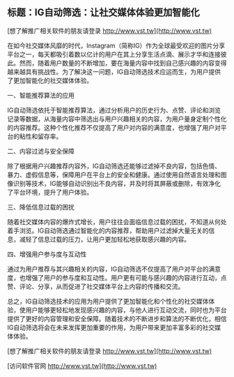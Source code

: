 ## **标题：IG自动筛选：让社交媒体体验更加智能化**

[想了解推广相关软件的朋友请登录 http://www.vst.tw](http://www.vst.tw)

在如今社交媒体风靡的时代，Instagram（简称IG）作为全球最受欢迎的图片分享平台之一，每天都吸引着数以亿计的用户在其上分享生活点滴、展示才华和连接彼此。然而，随着用户数量的不断增加，要在海量内容中找到自己感兴趣的内容变得越来越具有挑战性。为了解决这一问题，IG自动筛选技术应运而生，为用户提供了更加智能化的社交媒体体验。

一、智能推荐算法的应用

IG自动筛选依托于智能推荐算法，通过分析用户的历史行为、点赞、评论和浏览记录等数据，从海量内容中筛选出与用户兴趣相关的内容，为用户量身定制个性化的内容推荐。这种个性化推荐不仅提高了用户对内容的满意度，也增强了用户对平台的粘性和留存率。

二、内容过滤与安全保障

除了根据用户兴趣推荐内容外，IG自动筛选还能够过滤掉不良内容，包括色情、暴力、虚假信息等，保障用户在平台上的安全和健康。通过使用自然语言处理和图像识别等技术，IG能够自动识别出不良内容，并及时将其屏蔽或删除，有效净化了平台环境，提升了用户体验。

三、降低信息过载的困扰

随着社交媒体内容的爆炸式增长，用户往往会面临信息过载的困扰，不知道从何处着手浏览。IG自动筛选通过智能化的内容推荐，帮助用户过滤掉大量无关的信息，减轻了信息过载的压力，让用户更加轻松地获取感兴趣的内容。

四、增强用户参与度与互动性

通过为用户推荐与其兴趣相关的内容，IG自动筛选不仅提高了用户对平台的满意度，也增强了用户的参与度和互动性。用户更有可能与感兴趣的内容进行互动，点赞、评论、分享，从而促进了社交媒体平台上内容的传播和交流。

总之，IG自动筛选技术的应用为用户提供了更加智能化和个性化的社交媒体体验，使用户能够更轻松地发现感兴趣的内容，与他人进行互动交流，同时也为平台提供了更好的内容管理和安全保障。随着技术的不断进步和算法的不断优化，相信IG自动筛选将会在未来发挥更加重要的作用，为用户带来更加丰富多彩的社交媒体体验。

[想了解推广相关软件的朋友请登录 http://www.vst.tw](http://www.vst.tw)


[访问软件官网 http://www.vst.tw](http://www.vst.tw)
